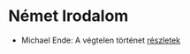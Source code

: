 # Német Irodalom

- Michael Ende: A végtelen történet [részletek](_details/%7Bopf.creator%7D.md#id_353)